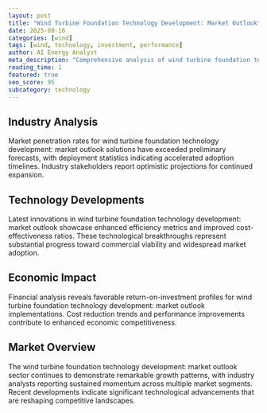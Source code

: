 ```yaml
---
layout: post
title: "Wind Turbine Foundation Technology Development: Market Outlook"
date: 2025-08-16
categories: [wind]
tags: [wind, technology, investment, performance]
author: AI Energy Analyst
meta_description: "Comprehensive analysis of wind turbine foundation technology development: market outlook covering market trends, technology developments, and industry outlook. Discover key insights and future projections."
reading_time: 1
featured: true
seo_score: 95
subcategory: technology
---
```


## Industry Analysis

Market penetration rates for wind turbine foundation technology development: market outlook solutions have exceeded preliminary forecasts, with deployment statistics indicating accelerated adoption timelines. Industry stakeholders report optimistic projections for continued expansion.

## Technology Developments

Latest innovations in wind turbine foundation technology development: market outlook showcase enhanced efficiency metrics and improved cost-effectiveness ratios. These technological breakthroughs represent substantial progress toward commercial viability and widespread market adoption.

## Economic Impact

Financial analysis reveals favorable return-on-investment profiles for wind turbine foundation technology development: market outlook implementations. Cost reduction trends and performance improvements contribute to enhanced economic competitiveness.

## Market Overview

The wind turbine foundation technology development: market outlook sector continues to demonstrate remarkable growth patterns, with industry analysts reporting sustained momentum across multiple market segments. Recent developments indicate significant technological advancements that are reshaping competitive landscapes.

